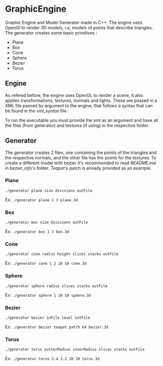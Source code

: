 # GraphicEngine

Graphic Engine and Model Generator made in C++. 
The engine uses OpenGl to render 3D models, i.e, models of points that describe triangles.
The generator creates some basic primitives :
- Plane
- Box
- Cone
- Sphere
- Bezier
- Torus

 ## Engine
 
 As refered before, the engine uses OpenGL to render a scene, it also applies transformations, textures, normals and lights. These are passed in a XML file passed by argument to the engine, that follows a syntax that can be found in the *xml_syntax* file.
 
 To run the executable you must provide the xml as an argument and have all the files (from generator) and textures (if using) in the respective folder.
 
 ## Generator
 
 The generator creates 2 files, one containing the points of the triangles and the respective normals, and the other file has the points for the textures.
 To create a different model with bezier it's recommended to read *README.md* in *bezier_info*'s folder. *Teapot*'s patch is already provided as an example.
 
 ### Plane
 `./generator plane size divisions outFile`

 Ex: `./generator plane 1 3 plane.3d`
 
 ### Box
 `./generator box size divisions outFile`
 
 Ex: `./generator box 1 3 box.3d`
 
 ### Cone
 `./generator cone radius height slices stacks outFile`
 
 Ex: `./generator cone 1 2 10 10 cone.3d`
 
 ### Sphere
 `./generator sphere radius slices stacks outFile`
 
 Ex: `./generator sphere 1 10 10 sphere.3d`
 
 ### Bezier
 `./generator bezier inFile level outFile`
 
 Ex: `./generator bezier teapot.patch 64 bezier.3d`
 
  ### Torus
 `./generator torus outterRadius innerRadius slices stacks outFile`
 
 Ex: `./generator torus 2.4 2.2 20 20 torus.3d`
 
 
 

